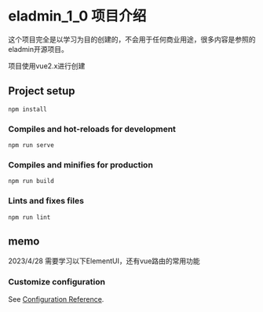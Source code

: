 # eladmin_1_0 项目介绍
这个项目完全是以学习为目的创建的，不会用于任何商业用途，很多内容是参照的eladmin开源项目。

项目使用vue2.x进行创建
## Project setup
```
npm install
```

### Compiles and hot-reloads for development
```
npm run serve
```

### Compiles and minifies for production
```
npm run build
```

### Lints and fixes files
```
npm run lint
```
## memo
2023/4/28 需要学习以下ElementUI，还有vue路由的常用功能

### Customize configuration
See [Configuration Reference](https://cli.vuejs.org/config/).
